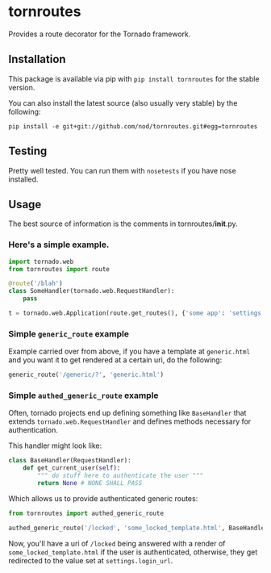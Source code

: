 # tornroutes

Provides a route decorator for the Tornado framework.

## Installation

This package is available via pip with `pip install tornroutes` for the stable
version.

You can also install the latest source (also usually very stable) by the
following:

```
pip install -e git+git://github.com/nod/tornroutes.git#egg=tornroutes
```

## Testing

Pretty well tested.  You can run them with `nosetests` if you have nose
installed.

## Usage

The best source of information is the comments in tornroutes/__init__.py.

### Here's a simple example.

```python
import tornado.web
from tornroutes import route

@route('/blah')
class SomeHandler(tornado.web.RequestHandler):
    pass

t = tornado.web.Application(route.get_routes(), {'some app': 'settings'}
```

### Simple `generic_route` example

Example carried over from above, if you have a template at `generic.html` and
you want it to get rendered at a certain uri, do the following:

```python
generic_route('/generic/?', 'generic.html')
```

### Simple `authed_generic_route` example

Often, tornado projects end up defining something like `BaseHandler` that
extends `tornado.web.RequestHandler` and defines methods necessary for
authentication.

This handler might look like:

```python
class BaseHandler(RequestHandler):
    def get_current_user(self):
        """ do stuff here to authenticate the user """
        return None # NONE SHALL PASS
```

Which allows us to provide authenticated generic routes:

```python
from tornroutes import authed_generic_route

authed_generic_route('/locked', 'some_locked_template.html', BaseHandler)
```

Now, you'll have a uri of `/locked` being answered with a render of
`some_locked_template.html` if the user is authenticated, otherwise, they get
redirected to the value set at `settings.login_url`.


